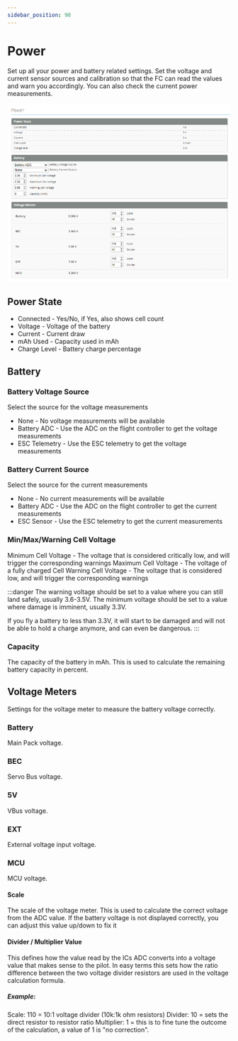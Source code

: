 ```yaml
---
sidebar_position: 90
---
```


# Power
Set up all your power and battery related settings. Set the voltage and current sensor sources and calibration so that the FC can read the values and warn you accordingly. You can also check the current power measurements.

![Power](./img/power-main.png)

## Power State
* Connected - Yes/No, if Yes, also shows cell count
* Voltage - Voltage of the battery
* Current - Current draw
* mAh Used - Capacity used in mAh
* Charge Level - Battery charge percentage


## Battery
### Battery Voltage Source
Select the source for the voltage measurements

* None - No voltage measurements will be available
* Battery ADC - Use the ADC on the flight controller to get the voltage measurements
* ESC Telemetry - Use the ESC telemetry to get the voltage measurements


### Battery Current Source
Select the source for the current measurements

* None - No current measurements will be available
* Battery ADC - Use the ADC on the flight controller to get the current measurements
* ESC Sensor - Use the ESC telemetry to get the current measurements


### Min/Max/Warning Cell Voltage
Minimum Cell Voltage - The voltage that is considered critically low, and will trigger the corresponding warnings
Maximum Cell Voltage - The voltage of a fully charged Cell
Warning Cell Voltage - The voltage that is considered low, and will trigger the corresponding warnings

:::danger
The warning voltage should be set to a value where you can still land safely, usually 3.6-3.5V.
The minimum voltage should be set to a value where damage is imminent, usually 3.3V.

If you fly a battery to less than 3.3V, it will start to be damaged and will not be able to hold a charge anymore, and can even be dangerous.
:::

### Capacity
The capacity of the battery in mAh. This is used to calculate the remaining battery capacity in percent.

## Voltage Meters
Settings for the voltage meter to measure the battery voltage correctly.

### Battery
Main Pack voltage.

### BEC
Servo Bus voltage.

### 5V
VBus voltage.

### EXT
External voltage input voltage.

### MCU
MCU voltage.

#### Scale
The scale of the voltage meter. This is used to calculate the correct voltage from the ADC value. If the battery voltage is not displayed correctly, you can adjust this value up/down to fix it

#### Divider / Multiplier Value
This defines how the value read by the ICs ADC converts into a voltage value that makes sense to the pilot. In easy terms this sets how the ratio difference between the two voltage divider resistors are used in the voltage calculation formula.

##### Example:
Scale: 110 = 10:1 voltage divider (10k:1k ohm resistors)
Divider: 10 = sets the direct resistor to resistor ratio
Multiplier: 1 = this is to fine tune the outcome of the calculation, a value of 1 is "no correction".




